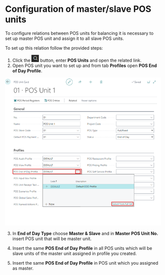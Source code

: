 # Configuration of master/slave POS units

To configure relations between POS units for balancing it is necessary to set up master POS unit and assign it to all slave POS units.

To set up this relation follow the provided steps:

1. Click the ![Lightbulb that opens the Tell Me feature](../../../images/Icons/Lightbulb_icon.png "Tell Me what you want to do") button, enter **POS Units** and open the related link.
2. Open POS unit you want to set up and from tab **Profiles** open **POS End of Day Profile**.

![pos_end_of_day](../images/POS%20end%20of%20day%20master.png)

3. In **End of Day Type** choose **Master & Slave** and in **Master POS Unit No.** insert POS unit that will be master unit.

4. Insert the same **POS End of Day Profile** in all POS units which will be slave units of the master unit assigned in profile you created.

5. Insert the same **POS End of Day Profile** in POS unit which you assigned as master.